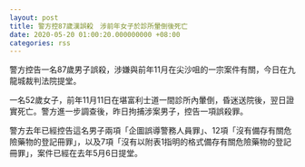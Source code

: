 ```yaml
---
layout: post
title: 警方控87歲漢誤殺　涉前年女子於診所暈倒後死亡
date: 2020-05-20 01:00:20.000000000 +08:00
categories: rss
---
```


警方控告一名87歲男子誤殺，涉嫌與前年11月在尖沙咀的一宗案件有關，今日在九龍城裁判法院提堂。

一名52歲女子，前年11月11日在堪富利士道一間診所內暈倒，昏迷送院後，翌日證實死亡。警方進一步調查後，昨日拘捕涉案男子，控告一項誤殺罪。

警方去年已經控告這名男子兩項「企圖誤導警務人員罪」、12項「沒有備存有關危險藥物的登記冊罪」，以及7項「沒有以附表1指明的格式備存有關危險藥物的登記冊罪」，案件已經在去年5月6日提堂。
